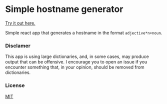 # Simple hostname generator

[Try it out here.](https://hostname.karasevm.ru/)

Simple react app that generates a hostname in the format `adjective*n+noun`.

### Disclamer

This app is using large dictionaries, and, in some cases, may produce output that can be offensive.
I encourage you to open an issue if you encounter something that, in your opinion, should be removed from dictionaries.

### License

[MIT](LICENSE)
